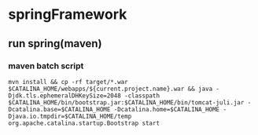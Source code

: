 # springFramework

## run spring(maven)
### maven batch script
```
mvn install && cp -rf target/*.war $CATALINA_HOME/webapps/${current.project.name}.war && java -Djdk.tls.ephemeralDHKeySize=2048 -classpath $CATALINA_HOME/bin/bootstrap.jar:$CATALINA_HOME/bin/tomcat-juli.jar -Dcatalina.base=$CATALINA_HOME -Dcatalina.home=$CATALINA_HOME -Djava.io.tmpdir=$CATALINA_HOME/temp org.apache.catalina.startup.Bootstrap start
```
